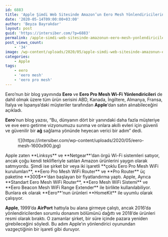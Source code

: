 ```yaml
---
id: 6883
title: 'Apple Şimdi Web Sitesinde Amazon’un Eero Mesh Yönlendiricilerini Satıyor'
date: '2020-05-14T09:00:00+03:00'
author: 'Beyza Bayrakdar'
layout: post
guid: 'https://intersiber.com/?p=6883'
permalink: /apple-simdi-web-sitesinde-amazonun-eero-mesh-yonlendiricilerini-satiyor/
post_views_count:
    - '34'
image: /wp-content/uploads/2020/05/apple-simdi-web-sitesinde-amazonun-eero-mesh-yonlendiricilerini-satiyor-scaled.jpg
categories:
    - Apple
tags:
    - eero
    - 'eero mesh'
    - 'eero pro mesh'
---
```


Eero’nun bir blog yayınında **Eero** ve **Eero Pro Mesh Wi-Fi Yönlendiricileri** de dahil olmak üzere tüm ürün serisini ABD, Kanada, İngiltere, Almanya, Fransa, İtalya ve İspanya’daki müşteriler tarafından **Apple**‘dan satın alınabileceğini açıkladı.

**Eero**’nun blog yazısı, “Bu, dünyanın dört bir yanındaki daha fazla müşteriye ve eve eero getirme vizyonumuzu sunma ve onlara akıllı evleri için güvenli ve güvenilir bir **ağ** sağlama yönünde heyecan verici bir adım” dedi.

<figure class="wp-block-image size-large">![](https://intersiber.com/wp-content/uploads/2020/05/eero-mesh-1600x900.jpg)</figure>Apple zaten **Linksys** ve **Netgear**‘dan örgü Wi-Fi sistemleri satıyor, ancak çoğu kendi teklifleriyle satılan Amazon ürünlerini yaygın olarak satmıyordu. Şimdi ise şirket bir veya iki işaretli **çoklu Eero Pro Mesh WiFi kurulumları**, **Eero Pro Mesh WiFi Router** ve **Pro Router** üç paketine **300$**‘dan başlayan bir fiyatlandırma yaptı. Apple, Ayrıca **Standart Eero Mesh WiFi Router**, **Eero Mesh WiFi Sistemi** ve **Eero Beacon Mesh WiFi Range Extender** ile birlikte kullanılabiliyor. Bunlara ek olarak **Eero**‘nun ürünleri **HomeKit** ile uyumlu olarak çalışıyor.

**Apple**, 1999’da **AirPort** hattıyla bu alana girmeye çalıştı, ancak 2016’da yönlendiricilerden sorumlu donanım bölümünü dağıttı ve 2018’de ürünleri resmi olarak bıraktı. O zamanlar şirket, bir süre içinde pazara yeniden girebileceğini söyledi. Bu adım Apple’ın yönlendirici oyunundan vazgeçtiğinin bir işareti gibi duruyor.